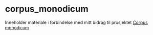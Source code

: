 # corpus_monodicum

Inneholder materiale i forbindelse med mitt bidrag til prosjektet [Corpus monodicum](https://www.adwmainz.de/projekte/corpus-monodicum-die-einstimmige-musik-des-lateinischen-mittelalters-gattungen-werkbestaende-kontexte/informationen.html)
